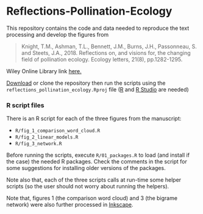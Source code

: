 # Reflections-Pollination-Ecology


This repository contains the code and data needed to reproduce the text processing and develop the figures from

> Knight, T.M., Ashman, T.L., Bennett, J.M., Burns, J.H., Passonneau, S. and Steets, J.A., 2018. Reflections on, and visions for, the changing field of pollination ecology. Ecology letters, 21(8), pp.1282-1295.

Wiley Online Library link [here.](https://onlinelibrary.wiley.com/doi/abs/10.1111/ele.13094)

[Download][1] or clone the repository then run the scripts using the `reflections_pollination_ecology.Rproj` file ([R][2] and [R Studio][3] are needed)

[1]: https://github.com/idiv-biodiversity/reflections_pollination_ecology/archive/master.zip
[2]: https://www.r-project.org/
[3]: https://www.rstudio.com/products/rstudio/download/


### R script files

There is an R script for each of the three figures from the manuscript:

- `R/fig_1_comparison_word_cloud.R`
- `R/fig_2_linear_models.R`
- `R/fig_3_network.R`

Before running the scripts, execute `R/01_packages.R` to load (and install if the case) the needed R packages. Check the comments in the script for some suggestions for installing older versions of the packages.

Note also that, each of the three scripts calls at run-time some helper scripts (so the user should not worry about running the helpers).

Note that, figures 1 (the comparison word cloud) and 3 (the bigrame network) were also further processed in [Inkscape](https://inkscape.org/en/).
